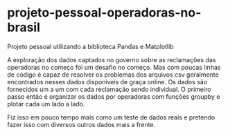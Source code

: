 # projeto-pessoal-operadoras-no-brasil

Projeto pessoal utilizando a biblioteca Pandas e Matplotlib

A exploração dos dados captados no governo sobre as reclamações das operadoras no começo foi um desafio no começo. Mas com poucas linhas de código é capaz de resolver os problemas dos arquivos csv geralmente encontrados nesses dados disponiveis de graça online. Os dados são fornecidos um a um com cada reclamação sendo individual. O primeiro passo então é organizar os dados por operadoras com funções groupby e plotar cada um lado a lado.

Fiz isso em pouco tempo mais como um teste de dados reais e pretendo fazer isso com diversos outros dados mais a frente.
